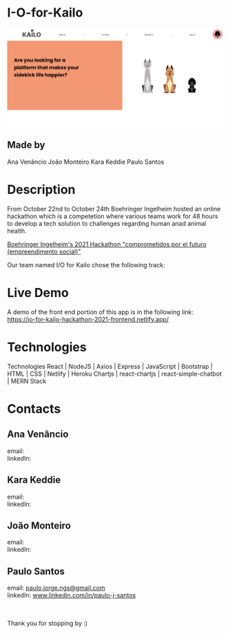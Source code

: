 # I-O-for-Kailo


 
<img src=/DocumentationScreenshot2.png alt="Landing Page for Kailo Tracker web app" />

## Made by 
Ana Venâncio
João Monteiro
Kara Keddie
Paulo Santos

# Description
From October 22nd to October 24th Boehringer Ingelheim hosted an online hackathon which is a competetion where various teams work for 48 hours to develop a tech solution to challenges regarding human anad animal health.

<a href="https://www.comprometidosporelfuturo.com/" target="_blank">Boehringer Ingelheim's 2021 Hackathon "comprometidos por el futuro (empreendimento social)"</a>

Our team named I/O for Kailo chose the following track:


# Live Demo
A demo of the front end portion of this app is in the following link:
</br>
<a href="https://io-for-kailo-hackathon-2021-frontend.netlify.app/" target="_blank">https://io-for-kailo-hackathon-2021-frontend.netlify.app/</a>


# Technologies
Technologies
React | NodeJS | Axios | Express | JavaScript | Bootstrap | HTML | CSS | Netlify | Heroku
Chartjs | react-chartjs | react-simple-chatbot | MERN Stack


# Contacts
## Ana Venâncio
email: 
<br>
linkedIn: 

## Kara Keddie
email: 
<br>
linkedIn: 

## João Monteiro
email: 
<br>
linkedIn: 

## Paulo Santos
email: paulo.jorge.ngs@gmail.com
<br>
linkedIn: www.linkedin.com/in/paulo-j-santos

<br>
<br>
Thank you for stopping by :)
